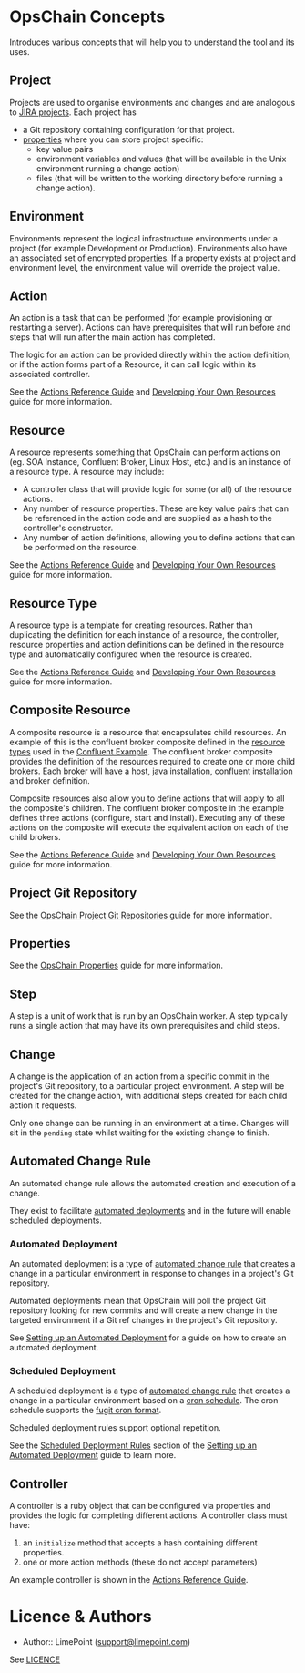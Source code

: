 # OpsChain Concepts

Introduces various concepts that will help you to understand the tool and its uses.

## Project

Projects are used to organise environments and changes and are analogous to [JIRA projects](https://support.atlassian.com/jira-software-cloud/docs/what-is-a-jira-software-project/). Each project has
* a Git repository containing configuration for that project.
* [properties](properties.md) where you can store project specific:
  * key value pairs
  * environment variables and values (that will be available in the Unix environment running a change action)
  * files (that will be written to the working directory before running a change action).

## Environment

Environments represent the logical infrastructure environments under a project (for example Development or Production). Environments also have an associated set of encrypted [properties](properties.md). If a property exists at project and environment level, the environment value will override the project value.

## Action

An action is a task that can be performed (for example provisioning or restarting a server). Actions can have prerequisites that will run before and steps that will run after the main action has completed.

The logic for an action can be provided directly within the action definition, or if the action forms part of a Resource, it can call logic within its associated controller.

See the [Actions Reference Guide](actions.md#defining-standalone-actions) and [Developing Your Own Resources](../developing_resources.md) guide for more information.

## Resource

A resource represents something that OpsChain can perform actions on (eg. SOA Instance, Confluent Broker, Linux Host, etc.) and is an instance of a resource type. A resource may include:
* A controller class that will provide logic for some (or all) of the resource actions.
* Any number of resource properties. These are key value pairs that can be referenced in the action code and are supplied as a hash to the controller's constructor.
* Any number of action definitions, allowing you to define actions that can be performed on the resource.

See the [Actions Reference Guide](actions.md#defining-resource-types--resources) and [Developing Your Own Resources](../developing_resources.md) guide for more information.

## Resource Type

A resource type is a template for creating resources. Rather than duplicating the definition for each instance of a resource, the controller, resource properties and action definitions can be defined in the resource type and automatically configured when the resource is created.

See the [Actions Reference Guide](actions.md#defining-resource-types--resources) and [Developing Your Own Resources](../developing_resources.md) guide for more information.

## Composite Resource

A composite resource is a resource that encapsulates child resources. An example of this is the confluent broker composite defined in the [resource types](https://github.com/LimePoint/opschain-examples-confluent/blob/master/lib/confluent/resource_types.rb) used in the [Confluent Example](../running_a_complex_change.md). The confluent broker composite provides the definition of the resources required to create one or more child brokers. Each broker will have a host, java installation, confluent installation and broker definition.

Composite resources also allow you to define actions that will apply to all the composite's children. The confluent broker composite in the example defines three actions (configure, start and install). Executing any of these actions on the composite will execute the equivalent action on each of the child brokers.

See the [Actions Reference Guide](actions.md#defining-composite-resources--resource-types) and [Developing Your Own Resources](../developing_resources.md) guide for more information.

## Project Git Repository

See the [OpsChain Project Git Repositories](project_git_repositories.md) guide for more information.

## Properties

See the [OpsChain Properties](properties.md) guide for more information.

## Step

A step is a unit of work that is run by an OpsChain worker. A step typically runs a single action that may have its own prerequisites and child steps.

## Change

A change is the application of an action from a specific commit in the project's Git repository, to a particular project environment. A step will be created for the change action, with additional steps created for each child action it requests.

Only one change can be running in an environment at a time. Changes will sit in the `pending` state whilst waiting for the existing change to finish.

## Automated Change Rule

An automated change rule allows the automated creation and execution of a change.

They exist to facilitate [automated deployments](#automated-deployment) and in the future will enable scheduled deployments.

### Automated Deployment

An automated deployment is a type of [automated change rule](#automated-change-rule) that creates a change in a particular environment in response to changes in a project's Git repository.

Automated deployments mean that OpsChain will poll the project Git repository looking for new commits and will create a new change in the targeted environment if a Git ref changes in the project's Git repository.

See [Setting up an Automated Deployment](../automated_deployment.md) for a guide on how to create an automated deployment.

### Scheduled Deployment

A scheduled deployment is a type of [automated change rule](#automated-change-rule) that creates a change in a particular environment based on a [cron schedule](https://crontab.guru/). The cron schedule supports the [fugit cron format](https://github.com/floraison/fugit#fugitcron).

Scheduled deployment rules support optional repetition.

See the [Scheduled Deployment Rules](../automated_deployment.md#scheduled-deployment-rules) section of the [Setting up an Automated Deployment](../automated_deployment.md) guide to learn more.

## Controller

A controller is a ruby object that can be configured via properties and provides the logic for completing different actions. A controller class must have:
1. an `initialize` method that accepts a hash containing different properties.
2. one or more action methods (these do not accept parameters)

An example controller is shown in the [Actions Reference Guide](actions.md#controller).

# Licence & Authors
- Author:: LimePoint (support@limepoint.com)

See [LICENCE](../../LICENCE)
